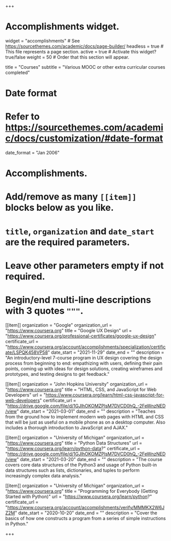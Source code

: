 +++
# Accomplishments widget.
widget = "accomplishments"  # See https://sourcethemes.com/academic/docs/page-builder/
headless = true  # This file represents a page section.
active = true  # Activate this widget? true/false
weight = 50  # Order that this section will appear.

title = "Courses"
subtitle = "Various MOOC or other  extra curricular courses completed"

# Date format
#   Refer to https://sourcethemes.com/academic/docs/customization/#date-format
date_format = "Jan 2006"

# Accomplishments.
#   Add/remove as many `[[item]]` blocks below as you like.
#   `title`, `organization` and `date_start` are the required parameters.
#   Leave other parameters empty if not required.
#   Begin/end multi-line descriptions with 3 quotes `"""`.

[[item]]
  organization = "Google"
  organization_url = "https://www.coursera.org"
  title = "Google UX Design"
  url = "https://www.coursera.org/professional-certificates/google-ux-design"
  certificate_url = "https://www.coursera.org/account/accomplishments/specialization/certificate/LSPQK458VP58"
  date_start = "2021-11-29"
  date_end = ""
  description = "An introductory-level 7-course program in UX design covering the design process from beginning to end: empathizing with users, defining their pain points, coming up with ideas for design solutions, creating wireframes and prototypes, and testing designs to get feedback."

[[item]]
  organization = "John Hopkins University"
  organization_url = "https://www.coursera.org"
  title = "HTML, CSS, and JavaScript for Web Developers"
  url = "https://www.coursera.org/learn/html-css-javascript-for-web-developers"
  certificate_url = "https://drive.google.com/file/d/1GJlhOKOMZPlsM7DVCD0hQ_-2FeWnzNED/view"
  date_start = "2021-03-01"
  date_end = ""
  description = "Teaches from the ground how to implement modern web pages with HTML and CSS that will be just as useful on a mobile phone as on a desktop computer. Also includes a thorough introduction to JavaScript and AJAX."
  
[[item]]
  organization = "University of Michigan"
  organization_url = "https://www.coursera.org"
  title = "Python Data Structures"
  url = "https://www.coursera.org/learn/python-data?"
  certificate_url = "https://drive.google.com/file/d/1GJlhOKOMZPlsM7DVCD0hQ_-2FeWnzNED/view"
  date_start = "2021-03-20"
  date_end = ""
  description = "The course covers core data structures of the Python3 and usage of Python built-in data structures such as lists, dictionaries, and tuples to perform increasingly complex data analysis."
  
[[item]]
  organization = "University of Michigan"
  organization_url = "https://www.coursera.org"
  title = "Programming for Everybody (Getting Started with Python)"
  url = "https://www.coursera.org/learn/python?"
  certificate_url = "https://www.coursera.org/account/accomplishments/verify/MMMKX2W6JZ2M"
  date_start = "2020-10-20"
  date_end = ""
  description = "Cover the basics of how one constructs a program from a series of simple instructions in Python."

+++
